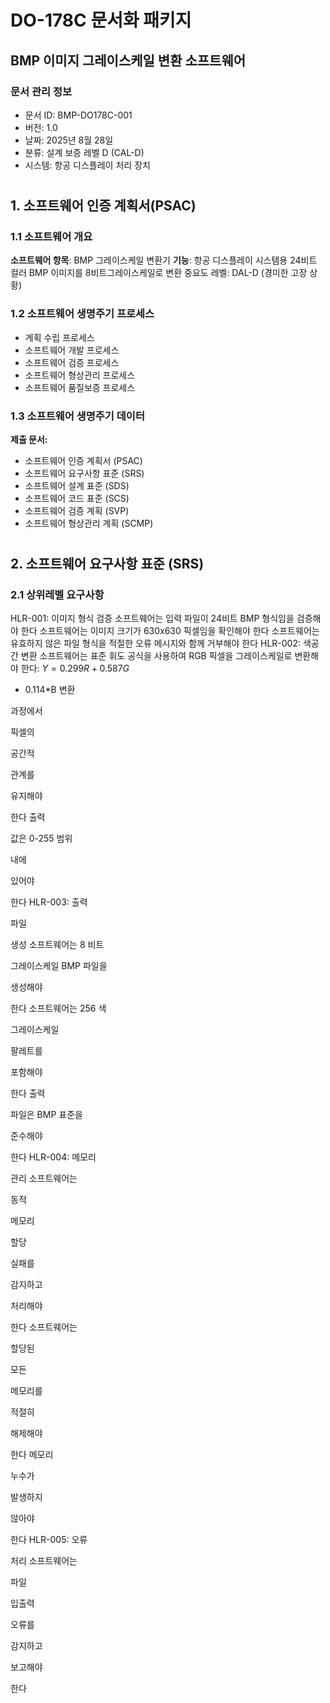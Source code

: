 # DO-178C 문서화 패키지
## BMP 이미지 그레이스케일 변환 소프트웨어
### 문서 관리 정보
- 문서 ID: BMP-DO178C-001
- 버전: 1.0
- 날짜: 2025년 8월 28일
- 분류: 설계 보증 레벨 D (CAL-D)
- 시스템: 항공 디스플레이 처리 장치
#

## 1. 소프트웨어 인증 계획서(PSAC)
### 1.1 소프트웨어 개요
__소프트웨어 항목__: BMP 그레이스케일 변환기 __기능__: 항공 디스플레이 시스템용 24비트 컬러 BMP 이미지를 8비트그레이스케일로 변환 중요도 레벨: DAL-D (경미한 고장 상황)

### 1.2 소프트웨어 생명주기 프로세스
- 계획 수립 프로세스
- 소프트웨어 개발 프로세스
- 소프트웨어 검증 프로세스
- 소프트웨어 형상관리 프로세스
- 소프트웨어 품질보증 프로세스

### 1.3 소프트웨어 생명주기 데이터
__제출 문서:__
- 소프트웨어 인증 계획서 (PSAC)
- 소프트웨어 요구사항 표준 (SRS)
- 소프트웨어 설계 표준 (SDS)
- 소프트웨어 코드 표준 (SCS)
- 소프트웨어 검증 계획 (SVP)
- 소프트웨어 형상관리 계획 (SCMP)
#

## 2. 소프트웨어 요구사항 표준 (SRS)
### 2.1 상위레벨 요구사항
HLR-001: 이미지 형식 검증
소프트웨어는 입력 파일이 24비트 BMP 형식임을 검증해야 한다
소프트웨어는 이미지 크기가 630x630 픽셀임을 확인해야 한다
소프트웨어는 유효하지 않은 파일 형식을 적절한 오류 메시지와 함께 거부해야 한다
HLR-002: 색공간 변환
소프트웨어는 표준 휘도 공식을 사용하여 RGB 픽셀을 그레이스케일로 변환해야 한다: $Y = 0.299R + 0.587G$
 + 0.114*B
변환
 
과정에서
 
픽셀의
 
공간적
 
관계를
 
유지해야
 
한다
출력
 
값은
 0-255 
범위
 
내에
 
있어야
 
한다
HLR-003: 
출력
 
파일
 
생성
소프트웨어는
 8
비트
 
그레이스케일
 BMP 
파일을
 
생성해야
 
한다
소프트웨어는
 256
색
 
그레이스케일
 
팔레트를
 
포함해야
 
한다
출력
 
파일은
 BMP 
표준을
 
준수해야
 
한다
HLR-004: 
메모리
 
관리
소프트웨어는
 
동적
 
메모리
 
할당
 
실패를
 
감지하고
 
처리해야
 
한다
소프트웨어는
 
할당된
 
모든
 
메모리를
 
적절히
 
해제해야
 
한다
메모리
 
누수가
 
발생하지
 
않아야
 
한다
HLR-005: 
오류
 
처리
소프트웨어는
 
파일
 
입출력
 
오류를
 
감지하고
 
보고해야
 
한다














